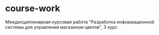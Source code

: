 # course-work
Междисциплинарная курсовая работа "Разработка информационной системы для управления магазином цветов", 3 курс
